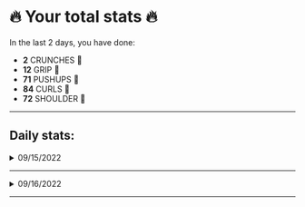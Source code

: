# 🔥 Your total stats 🔥
In the last 2 days, you have done:

- **2** CRUNCHES 💪
- **12** GRIP 💪
- **71** PUSHUPS 💪
- **84** CURLS 💪
- **72** SHOULDER 💪

---
## Daily stats:

<details>
<summary>09/15/2022</summary>
- **GRIP:** 12
- **PUSHUPS:** 60
- **CURLS:** 72
- **SHOULDER:** 60
</details>

---


<details>
<summary>09/16/2022</summary>
- **CRUNCHES:** 2
- **GRIP:** 0
- **PUSHUPS:** 11
- **CURLS:** 12
- **SHOULDER:** 12
</details>

---

